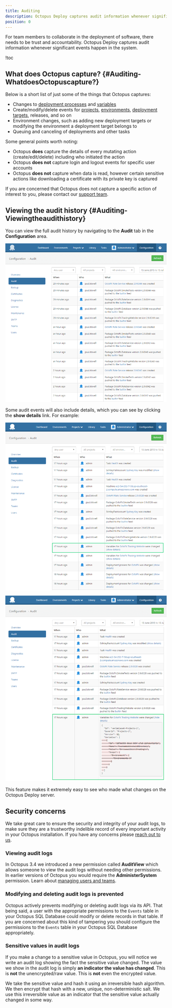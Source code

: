 ```yaml
---
title: Auditing
description: Octopus Deploy captures audit information whenever significant events happen in the system.
position: 0
---
```


For team members to collaborate in the deployment of software, there needs to be trust and accountability. Octopus Deploy captures audit information whenever significant events happen in the system.

!toc

## What does Octopus capture? {#Auditing-WhatdoesOctopuscapture?}

Below is a short list of just some of the things that Octopus captures:

- Changes to [deployment processes](/docs/deploying-applications/index.md) and [variables](/docs/deployment-process/variables/index.md)
- Create/modify/delete events for [projects](/docs/deployment-process/projects.md), [environments](/docs/infrastructure/environments/index.md), [deployment targets](/docs/infrastructure/index.md), releases, and so on
- Environment changes, such as adding new deployment targets or modifying the environment a deployment target belongs to
- Queuing and canceling of deployments and other tasks

Some  general points worth noting:

- Octopus **does** capture the details of every mutating action (create/edit/delete) including who initiated the action
- Octopus **does not** capture login and logout events for specific user accounts
- Octopus **does not** capture when data is read, however certain sensitive actions like downloading a certificate with its private key is captured

If you are concerned that Octopus does not capture a specific action of interest to you, please contact our [support team](https://octopus.com/support).

## Viewing the audit history {#Auditing-Viewingtheaudithistory}

You can view the full audit history by navigating to the **Audit** tab in the **Configuration** area.

![](/docs/images/3048138/3278051.png "width=500")

Some audit events will also include details, which you can see by clicking the **show details** link. For example:

![](/docs/images/3048138/3278050.png "width=500")

![](/docs/images/3048138/3278049.png "width=500")

This feature makes it extremely easy to see who made what changes on the Octopus Deploy server.

## Security concerns

We take great care to ensure the security and integrity of your audit logs, to make sure they are a trustworthy indelible record of every important activity in your Octopus installation. If you have any concerns please [reach out to us](https://octopus.com/support).

### Viewing audit logs

In Octopus 3.4 we introduced a new permission called **AuditView** which allows someone to view the audit logs without needing other permissions. In earlier versions of Octopus you would require the **AdministerSystem** permission. Learn about [managing users and teams](/docs/administration/managing-users-and-teams/index.md).

### Modifying and deleting audit logs is prevented

Octopus actively prevents modifying or deleting audit logs via its API. That being said, a user with the appropriate permissions to the `Events` table in your Octopus SQL Database could modify or delete records in that table. If you are concerned about this kind of tampering you should configure the permissions to the `Events` table in your Octopus SQL Database appropriately.

### Sensitive values in audit logs

If you make a change to a sensitive value in Octopus, you will notice we write an audit log showing the fact the sensitive value changed. The value we show in the audit log is simply **an indicator the value has changed**. This is **not** the unencrypted/raw value. This is **not** even the encrypted value.

We take the sensitive value and hash it using an irreversible hash algorithm. We then encrypt that hash with a new, unique, non-deterministic salt. We use this irreversible value as an indicator that the sensitive value actually changed in some way.